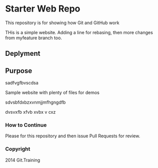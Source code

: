 # Starter Web Repo

This repository is for showing how Git and GitHub work

THis is a simple website. Adding a line for rebasing, then more changes from myfeature branch too.

## Deplyment

## Purpose
sadfvgfbvscdsa

Sample website with plenty of files for demos


sdvsbfdxbzxvnmjjmfhgngdfb


dvsvxfb
xfvb
xvbx
v
cxz

### How to Continue

Please for this repository and then issue Pull Requests for review.
### Copyright

2014 Git.Training
